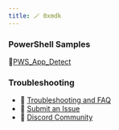 ```yaml
---
title: 🪄 0xmdk
---
```



### PowerShell Samples

🥷[PWS_App_Detect](PowerShell_Public/PWS_Detect_installed_app.md)

### Troubleshooting
- 🚧 [Troubleshooting and FAQ](notes/troubleshooting.md)
- 🐛 [Submit an Issue](https://github.com/jackyzha0/quartz/issues)
- 👀 [Discord Community](https://discord.gg/cRFFHYye7t)